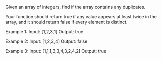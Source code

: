 Given an array of integers, find if the array contains any duplicates.

Your function should return true if any value appears at least twice in the array, and it should return false if every element is distinct.

Example 1:
Input: [1,2,3,1]
Output: true

Example 2:
Input: [1,2,3,4]
Output: false

Example 3:
Input: [1,1,1,3,3,4,3,2,4,2]
Output: true
